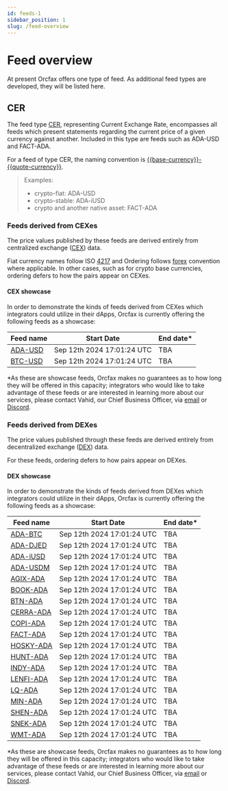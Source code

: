 ```yaml
---
id: feeds-1
sidebar_position: 1
slug: /feed-overview
---
```


# Feed overview

At present Orcfax offers one type of feed. As additional feed types are
developed, they will be listed here.

## CER

The feed type [CER][cer-1], representing Current Exchange Rate, encompasses all
feeds which present statements regarding the current price of a given currency
against another. Included in this type are feeds such as ADA-USD and FACT-ADA.

For a feed of type CER, the naming convention is
[{{base-currency}}-{{quote-currency}}][cer-2].

>Examples:
>
>* crypto-fiat: ADA-USD
>* crypto-stable: ADA-iUSD
>* crypto and another native asset: FACT-ADA

[cer-1]: https://glossary.orcfax.io/#cer
[cer-2]: https://glossary.orcfax.io/#baseQuote

### Feeds derived from CEXes

The price values published by these feeds are derived entirely from centralized
exchange ([CEX][cex-1]) data.

Fiat currency names follow ISO [4217][cex-2] and Ordering follows [forex][cex-3]
convention where applicable. In other cases, such as for crypto base currencies,
ordering defers to how the pairs appear on CEXes.

[cex-1]: https://glossary.orcfax.io/#cex
[cex-2]: https://en.wikipedia.org/wiki/ISO_4217
[cex-3]: https://tradenation.com/articles/base-currency-and-quote-currency/

#### CEX showcase

In order to demonstrate the kinds of feeds derived from CEXes which integrators
could utilize in their dApps, Orcfax is currently offering the following feeds
as a showcase:

| Feed name | Start Date | End date\* |
| --------- | ---------- | ---------- |
| [ADA-USD][adausd] | Sep 12th 2024 17:01:24 UTC | TBA |
| [BTC-USD][btcusd] | Sep 12th 2024 17:01:24 UTC | TBA |

\*As these are showcase feeds, Orcfax makes no guarantees as to how long they will
be offered in this capacity; integrators who would like to take advantage of
these feeds or are interested in learning more about our services, please
contact Vahid, our Chief Business Officer, via [email][email] or
[Discord][discord].

[adausd]: https://explorer.orcfax.io/feeds/CER/ADA-USD/facts/f38091cd-cb8e-447d-8a8b-66d5a3916a47
[btcusd]: https://explorer.orcfax.io/feeds/CER/BTC-USD/facts/94fa78f2-67d4-4f01-9338-3fe230333da1

### Feeds derived from DEXes

The price values published through these feeds are derived entirely from
decentralized exchange ([DEX][dex-1]) data.

For these feeds, ordering defers to how pairs appear on DEXes.

[dex-1]: https://glossary.orcfax.io/#dex

#### DEX showcase

In order to demonstrate the kinds of feeds derived from DEXes which integrators
could utilize in their dApps, Orcfax is currently offering the following feeds
as a showcase:

| Feed name | Start Date | End date\* |
| --------- | ---------- | ---------- |
| [ADA-BTC][adabtc] | Sep 12th 2024 17:01:24 UTC | TBA |
| [ADA-DJED][adadjed] | Sep 12th 2024 17:01:24 UTC | TBA |
| [ADA-iUSD][adaiusd] | Sep 12th 2024 17:01:24 UTC | TBA |
| [ADA-USDM][adausdm] | Sep 12th 2024 17:01:24 UTC | TBA |
| [AGIX-ADA][agixada] | Sep 12th 2024 17:01:24 UTC | TBA |
| [BOOK-ADA][bookada] | Sep 12th 2024 17:01:24 UTC | TBA |
| [BTN-ADA][btnada] | Sep 12th 2024 17:01:24 UTC | TBA |
| [CERRA-ADA][cerraada] | Sep 12th 2024 17:01:24 UTC | TBA |
| [COPI-ADA][copiada] | Sep 12th 2024 17:01:24 UTC | TBA |
| [FACT-ADA][factada] | Sep 12th 2024 17:01:24 UTC | TBA |
| [HOSKY-ADA][hoskyada] | Sep 12th 2024 17:01:24 UTC | TBA |
| [HUNT-ADA][huntada] | Sep 12th 2024 17:01:24 UTC | TBA |
| [INDY-ADA][indyada] | Sep 12th 2024 17:01:24 UTC | TBA |
| [LENFI-ADA][lenfiada] | Sep 12th 2024 17:01:24 UTC | TBA |
| [LQ-ADA][lqada] | Sep 12th 2024 17:01:24 UTC | TBA |
| [MIN-ADA][minada] | Sep 12th 2024 17:01:24 UTC | TBA |
| [SHEN-ADA][shenada] | Sep 12th 2024 17:01:24 UTC | TBA |
| [SNEK-ADA][snekada] | Sep 12th 2024 17:01:24 UTC | TBA |
| [WMT-ADA][wmtada] | Sep 12th 2024 17:01:24 UTC | TBA |

\*As these are showcase feeds, Orcfax makes no guarantees as to how long they will
be offered in this capacity; integrators who would like to take advantage of
these feeds or are interested in learning more about our services, please
contact Vahid, our Chief Business Officer, via [email][email] or
[Discord][discord].

[adabtc]: https://explorer.orcfax.io/feeds/CER/ADA-BTC/facts/1003b535-0794-4228-9d6d-917f79ef0f09
[adadjed]: https://explorer.orcfax.io/feeds/CER/ADA-DJED/facts/43661f6a-bb93-41e4-8e7f-b59546202982
[adaiusd]: https://explorer.orcfax.io/feeds/CER/ADA-iUSD/facts/229fb469-1ab8-4a0b-9f45-a2a46fc59ee4
[adausdm]: https://explorer.orcfax.io/feeds/CER/ADA-USDM/facts/4848746e-5aca-4896-85bc-ece90b823a24
[agixada]: https://explorer.orcfax.io/feeds/CER/AGIX-ADA/facts/6d6f3f78-1c30-48ba-bf73-aa9fc2e3b728
[bookada]: https://explorer.orcfax.io/feeds/CER/BOOK-ADA/facts/be6a20c4-c407-4cc0-82b6-4f90a50652dc
[btnada]: https://explorer.orcfax.io/feeds/CER/BTN-ADA/facts/aece723e-3406-4b9f-8ee4-6bb4575439bc
[cerraada]: https://explorer.orcfax.io/feeds/CER/CERRA-ADA/facts/2dd1a457-3da1-4557-9054-66cad03c80d1
[copiada]: https://explorer.orcfax.io/feeds/CER/COPI-ADA/facts/8eb42060-2548-47ac-862e-dfe41e9146cc
[factada]: https://explorer.orcfax.io/feeds/CER/FACT-ADA/facts/d8687792-ab69-46d9-b365-264148c425df
[hoskyada]: https://explorer.orcfax.io/feeds/CER/HOSKY-ADA/facts/f11abcd1-11d5-4f02-b554-1bf8754b70b8
[huntada]: https://explorer.orcfax.io/feeds/CER/HUNT-ADA/facts/ef83cad7-5bf9-4c12-89ae-4448182ed015
[indyada]: https://explorer.orcfax.io/feeds/CER/INDY-ADA/facts/435ad6a5-73de-43d0-b407-ffcd128faaa0
[lenfiada]: https://explorer.orcfax.io/feeds/CER/LENFI-ADA/facts/876fae23-4549-40d2-a53d-683273abd3d4
[lqada]: https://explorer.orcfax.io/feeds/CER/LQ-ADA/facts/c6addb42-9acc-4ab4-aeae-7be80ea240a9
[minada]: https://explorer.orcfax.io/feeds/CER/MIN-ADA/facts/4c567d5f-2d00-4943-9d51-b5ea94bc333e
[shenada]: https://explorer.orcfax.io/feeds/CER/SHEN-ADA/facts/6eeae531-f79d-4076-83d8-6e8a27b94c05
[snekada]: https://explorer.orcfax.io/feeds/CER/SNEK-ADA/facts/2b320c25-859d-4ca6-a88a-307e2d6b8f27
[wmtada]: https://explorer.orcfax.io/feeds/CER/WMT-ADA/facts/8ad34386-6be9-4c12-b069-ce2fb38dc681
[email]: vahid@orcfax.io
[discord]: https://discord.com/invite/UbAeRuNzDu
